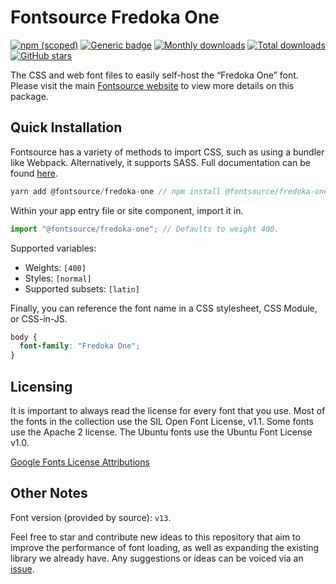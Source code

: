 # Fontsource Fredoka One

[![npm (scoped)](https://img.shields.io/npm/v/@fontsource/fredoka-one?color=brightgreen)](https://www.npmjs.com/package/@fontsource/fredoka-one) [![Generic badge](https://img.shields.io/badge/fontsource-passing-brightgreen)](https://github.com/fontsource/fontsource) [![Monthly downloads](https://badgen.net/npm/dm/@fontsource/fredoka-one)](https://github.com/fontsource/fontsource) [![Total downloads](https://badgen.net/npm/dt/@fontsource/fredoka-one)](https://github.com/fontsource/fontsource) [![GitHub stars](https://img.shields.io/github/stars/fontsource/fontsource.svg?style=social&label=Star)](https://github.com/fontsource/fontsource/stargazers)

The CSS and web font files to easily self-host the “Fredoka One” font. Please visit the main [Fontsource website](https://fontsource.org/fonts/fredoka-one) to view more details on this package.

## Quick Installation

Fontsource has a variety of methods to import CSS, such as using a bundler like Webpack. Alternatively, it supports SASS. Full documentation can be found [here](https://fontsource.org/docs/introduction).

```javascript
yarn add @fontsource/fredoka-one // npm install @fontsource/fredoka-one
```

Within your app entry file or site component, import it in.

```javascript
import "@fontsource/fredoka-one"; // Defaults to weight 400.
```

Supported variables:

- Weights: `[400]`
- Styles: `[normal]`
- Supported subsets: `[latin]`

Finally, you can reference the font name in a CSS stylesheet, CSS Module, or CSS-in-JS.

```css
body {
  font-family: "Fredoka One";
}
```

## Licensing

It is important to always read the license for every font that you use.
Most of the fonts in the collection use the SIL Open Font License, v1.1. Some fonts use the Apache 2 license. The Ubuntu fonts use the Ubuntu Font License v1.0.

[Google Fonts License Attributions](https://fonts.google.com/attribution)

## Other Notes

Font version (provided by source): `v13`.

Feel free to star and contribute new ideas to this repository that aim to improve the performance of font loading, as well as expanding the existing library we already have. Any suggestions or ideas can be voiced via an [issue](https://github.com/fontsource/fontsource/issues).
